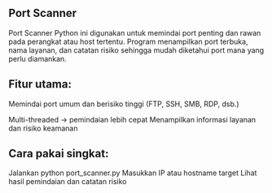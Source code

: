 ## Port Scanner

Port Scanner Python ini digunakan untuk memindai port penting dan rawan pada perangkat atau host tertentu.
Program menampilkan port terbuka, nama layanan, dan catatan risiko sehingga mudah diketahui port mana yang perlu diamankan.

## Fitur utama:
Memindai port umum dan berisiko tinggi (FTP, SSH, SMB, RDP, dsb.)

Multi-threaded → pemindaian lebih cepat
Menampilkan informasi layanan dan risiko keamanan

## Cara pakai singkat:

Jalankan python port_scanner.py
Masukkan IP atau hostname target
Lihat hasil pemindaian dan catatan risiko

